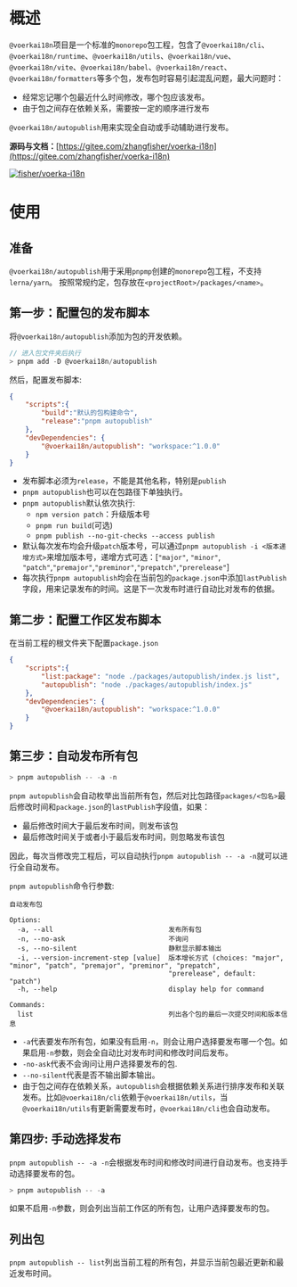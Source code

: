 

# 概述

`@voerkai18n`项目是一个标准的`monorepo`包工程，包含了`@voerkai18n/cli`、`@voerkai18n/runtime`、`@voerkai18n/utils`、`@voerkai18n/vue`、`@voerkai18n/vite`、`@voerkai18n/babel`、`@voerkai18n/react`、`@voerkai18n/formatters`等多个包，发布包时容易引起混乱问题，最大问题时：
- 经常忘记哪个包最近什么时间修改，哪个包应该发布。
- 由于包之间存在依赖关系，需要按一定的顺序进行发布

`@voerkai18n/autopublish`用来实现全自动或手动辅助进行发布。

**源码与文档：**[https://gitee.com/zhangfisher/voerka-i18n](https://gitee.com/zhangfisher/voerka-i18n)

[![fisher/voerka-i18n](https://gitee.com/zhangfisher/voerka-i18n/widgets/widget_card.svg?colors=4183c4,ffffff,ffffff,e3e9ed,666666,9b9b9b)](https://gitee.com/zhangfisher/voerka-i18n)

# 使用

## 准备

`@voerkai18n/autopublish`用于采用`pnpmp`创建的`monorepo`包工程，不支持`lerna/yarn`。
按照常规约定，包存放在`<projectRoot>/packages/<name>`。

## 第一步：配置包的发布脚本

将`@voerkai18n/autopublish`添加为包的开发依赖。

```javascript
// 进入包文件夹后执行
> pnpm add -D @voerkai18n/autopublish
```
然后，配置发布脚本:
```json
{
    "scripts":{
        "build":"默认的包构建命令",
        "release":"pnpm autopublish"
    },
    "devDependencies": {
        "@voerkai18n/autopublish": "workspace:^1.0.0"
    }
}
```

- 发布脚本必须为`release`，不能是其他名称，特别是`publish`
- `pnpm autopublish`也可以在包路径下单独执行。
- `pnpm autopublish`默认依次执行:
    - `npm version patch`：升级版本号
    - `pnpm run build`(可选)
    - `pnpm publish --no-git-checks --access publish`
- 默认每次发布均会升级`patch`版本号，可以通过`pnpm autopublish -i <版本递增方式>`来增加版本号，递增方式可选：[`"major"`, `"minor"`, `"patch"`,`"premajor"`,`"preminor"`,`"prepatch"`,`"prerelease"`]
- 每次执行`pnpm autopublish`均会在当前包的`package.json`中添加`lastPublish`字段，用来记录发布的时间。这是下一次发布时进行自动比对发布的依据。


## 第二步：配置工作区发布脚本

在当前工程的根文件夹下配置`package.json`
```json
{
    "scripts":{
        "list:package": "node ./packages/autopublish/index.js list",
        "autopublish": "node ./packages/autopublish/index.js"
    },
    "devDependencies": {
        "@voerkai18n/autopublish": "workspace:^1.0.0"
    }
}
```
## 第三步：自动发布所有包

```javascript
> pnpm autopublish -- -a -n
```

`pnpm autopublish`会自动枚举出当前所有包，然后对比包路径`packages/<包名>`最后修改时间和`package.json`的`lastPublish`字段值，如果：
- 最后修改时间大于最后发布时间，则发布该包
- 最后修改时间关于或者小于最后发布时间，则忽略发布该包

因此，每次当修改完工程后，可以自动执行`pnpm autopublish -- -a -n`就可以进行全自动发布。

`pnpm autopublish`命令行参数:
```shell
自动发布包

Options:
  -a, --all                             发布所有包
  -n, --no-ask                          不询问
  -s, --no-silent                       静默显示脚本输出
  -i, --version-increment-step [value]  版本增长方式 (choices: "major", "minor", "patch", "premajor", "preminor", "prepatch",
                                        "prerelease", default: "patch")
  -h, --help                            display help for command

Commands:
  list                                  列出各个包的最后一次提交时间和版本信息
```

- `-a`代表要发布所有包，如果没有启用`-n`，则会让用户选择要发布哪一个包。如果启用`-n`参数，则会全自动比对发布时间和修改时间后发布。
- `-no-ask`代表不会询问让用户选择要发布的包.
- `--no-silent`代表是否不输出脚本输出。
- 由于包之间存在依赖关系，`autopublish`会根据依赖关系进行排序发布和关联发布。比如`@voerkai18n/cli`依赖于`@voerkai18n/utils`，当`@voerkai18n/utils`有更新需要发布时，`@voerkai18n/cli`也会自动发布。


## 第四步: 手动选择发布

`pnpm autopublish -- -a -n`会根据发布时间和修改时间进行自动发布。也支持手动选择要发布的包。
```javascript
> pnpm autopublish -- -a 
````
如果不启用`-n`参数，则会列出当前工作区的所有包，让用户选择要发布的包。

## 列出包

`pnpm autopublish -- list`列出当前工程的所有包，并显示当前包最近更新和最近发布时间。